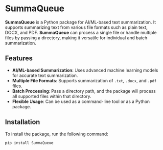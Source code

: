 # SummaQueue

**SummaQueue** is a Python package for AI/ML-based text summarization. It supports summarizing text from various file formats such as plain text, DOCX, and PDF. **SummaQueue** can process a single file or handle multiple files by passing a directory, making it versatile for individual and batch summarization.

## Features

- **AI/ML-based Summarization**: Uses advanced machine learning models for accurate text summarization.
- **Multiple File Formats**: Supports summarization of `.txt`, `.docx`, and `.pdf` files.
- **Batch Processing**: Pass a directory path, and the package will process all supported files within that directory.
- **Flexible Usage**: Can be used as a command-line tool or as a Python package.

## Installation

To install the package, run the following command:

```bash
pip install SummaQueue
```